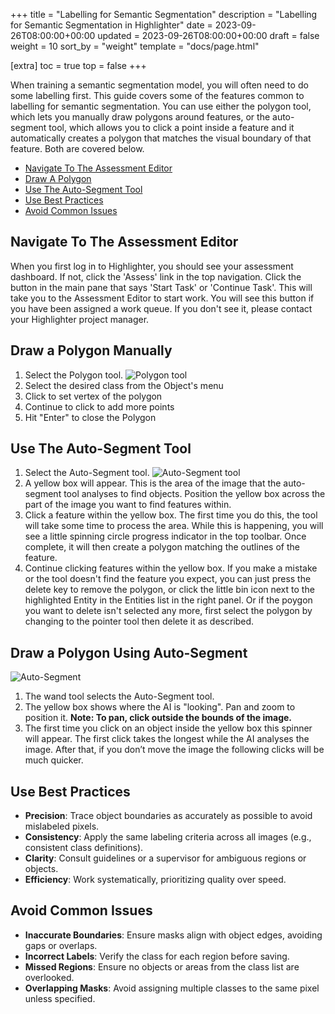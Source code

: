 +++
title = "Labelling for Semantic Segmentation"
description = "Labelling for Semantic Segmentation in Highlighter"
date = 2023-09-26T08:00:00+00:00
updated = 2023-09-26T08:00:00+00:00
draft = false
weight = 10
sort_by = "weight"
template = "docs/page.html"

[extra]
toc = true
top = false
+++

When training a semantic segmentation model, you will often need to do some labelling first. This guide covers some of the features common to labelling for semantic segmentation. You can use either the polygon tool, which lets you manually draw polygons around features, or the auto-segment tool, which allows you to click a point inside a feature and it automatically creates a polygon that matches the visual boundary of that feature. Both are covered below.

- <a href="#navigate-to-the-assessment-editor">Navigate To The Assessment Editor</a>
- <a href="#draw-a-polygon">Draw A Polygon</a>
- <a href="#use-the-auto-segment-tool">Use The Auto-Segment Tool</a>
- <a href="#use-best-practices">Use Best Practices</a>
- <a href="#avoid-common-issues">Avoid Common Issues</a>

## Navigate To The Assessment Editor

When you first log in to Highlighter, you should see your assessment dashboard. If not, click the 'Assess' link in the top navigation. Click the button in the main pane that says 'Start Task' or 'Continue Task'. This will take you to the Assessment Editor to start work. You will see this button if you have been assigned a work queue. If you don't see it, please contact your Highlighter project manager.

## Draw a Polygon Manually

1. Select the Polygon tool. ![Polygon tool](../polygon-tool.png)
2. Select the desired class from the Object's menu
3. Click to set vertex of the polygon 
4. Continue to click to add more points 
5. Hit "Enter" to close the Polygon

## Use The Auto-Segment Tool

1. Select the Auto-Segment tool. ![Auto-Segment tool](../auto-segment-tool.png)
2. A yellow box will appear. This is the area of the image that the auto-segment tool analyses to find objects. Position the yellow box across the part of the image you want to find features within.
3. Click a feature within the yellow box. The first time you do this, the tool will take some time to process the area. While this is happening, you will see a little spinning circle progress indicator in the top toolbar. Once complete, it will then create a polygon matching the outlines of the feature.
4. Continue clicking features within the yellow box. If you make a mistake or the tool doesn't find the feature you expect, you can just press the delete key to remove the polygon, or click the little bin icon next to the highlighted Entity in the Entities list in the right panel. Or if the poygon you want to delete isn't selected any more, first select the polygon by changing to the pointer tool then delete it as described.

## Draw a Polygon Using Auto-Segment

![Auto-Segment](../sam-important-points.png)

1. The wand tool selects the Auto-Segment tool.
2. The yellow box shows where the AI is "looking". Pan and zoom to position it. **Note: To pan, click outside the bounds of the image.**
3. The first time you click on an object inside the yellow box this spinner will appear. The first click takes the longest while the AI analyses the image. After that, if you don’t move the image the following clicks will be much quicker.


## Use Best Practices
- **Precision**: Trace object boundaries as accurately as possible to avoid mislabeled pixels.
- **Consistency**: Apply the same labeling criteria across all images (e.g., consistent class definitions).
- **Clarity**: Consult guidelines or a supervisor for ambiguous regions or objects.
- **Efficiency**: Work systematically, prioritizing quality over speed.

## Avoid Common Issues
- **Inaccurate Boundaries**: Ensure masks align with object edges, avoiding gaps or overlaps.
- **Incorrect Labels**: Verify the class for each region before saving.
- **Missed Regions**: Ensure no objects or areas from the class list are overlooked.
- **Overlapping Masks**: Avoid assigning multiple classes to the same pixel unless specified.
